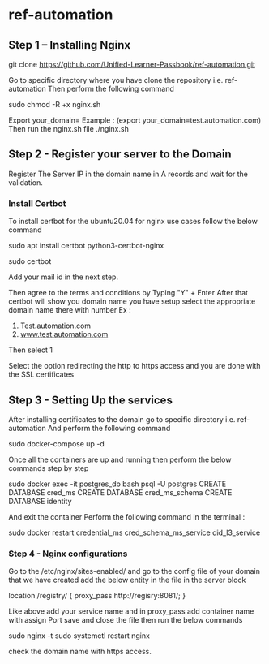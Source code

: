 # ref-automation

## Step 1 – Installing Nginx

  git clone https://github.com/Unified-Learner-Passbook/ref-automation.git

Go to specific directory where you have clone the repository i.e. ref-automation 
Then perform the following command 

  sudo chmod -R +x nginx.sh

Export your_domain=<domain you want > 
Example : (export your_domain=test.automation.com)
Then run the nginx.sh file 
./nginx.sh 

## Step 2 - Register your server to the Domain
Register The Server IP in the domain name in A records and wait for the validation. 
 
### Install Certbot 
To install certbot for the ubuntu20.04 for nginx use cases follow the below command 

  sudo apt install certbot python3-certbot-nginx

  sudo certbot 

Add your mail id in the next step.

Then agree to the terms and conditions by Typing "Y" + Enter
After that certbot will show you domain name you have setup select the appropriate domain name there with number 
Ex : 
1. Test.automation.com 
2. www.test.automation.com

Then select 1

Select the option redirecting the http to https access and you are done with the SSL certificates

## Step 3 - Setting Up the services 
 
After installing certificates to the domain go to specific directory i.e. ref-automation
And perform the following command 

  sudo docker-compose up -d 

Once all the containers are up and running then perform the below commands step by step 

  sudo docker exec -it postgres_db bash
  psql -U postgres
  CREATE DATABASE cred_ms
  CREATE DATABASE cred_ms_schema
  CREATE DATABASE identity 

And exit the container
Perform the following command in the terminal : 
 
sudo docker restart credential_ms cred_schema_ms_service did_l3_service

### Step 4 - Nginx configurations 

Go to the /etc/nginx/sites-enabled/ and go to the config file of your domain that we have created 
add the below entity in the file in the server block 

location /registry/ {
                proxy_pass http://regisry:8081/;
        }

Like above add your service name and in proxy_pass add container name with assign Port
save and close the file 
then run the below commands 

  sudo nginx -t 
  sudo systemctl restart nginx 

check the domain name with https access.
